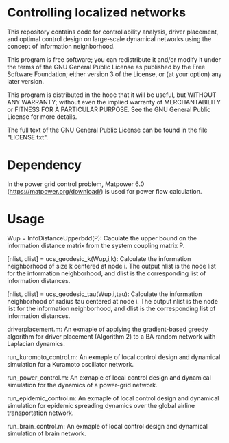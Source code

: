 # Controlling localized networks
This repository contains code for controllability analysis, driver placement, and optimal control design on large-scale dynamical networks using the concept of information neighborhood.

This program is free software; you can redistribute it and/or modify it under the terms of the GNU General Public License as published by the Free Software Foundation; either version 3 of the License, or (at your option) any later version.

This program is distributed in the hope that it will be useful, but WITHOUT ANY WARRANTY; without even the implied warranty of MERCHANTABILITY or FITNESS FOR A PARTICULAR PURPOSE. See the GNU General Public License for more details.


The full text of the GNU General Public License can be found in the file "LICENSE.txt".


# Dependency


In the power grid control problem, Matpower 6.0 (https://matpower.org/download/) is used for power flow calculation.


# Usage

Wup = InfoDistanceUpperbdd(P): Caculate the upper bound on the information distance matrix from the system coupling matrix P.

[nlist, dlist] = ucs_geodesic_k(Wup,i,k): Calculate the information neighborhood of size k centered at node i. The output nlist is the node list for the information neighborhood, and dlist is the corresponding list of information distances.

[nlist, dlist] = ucs_geodesic_tau(Wup,i,tau): Calculate the information neighborhood of radius tau centered at node i. The output nlist is the node list for the information neighborhood, and dlist is the corresponding list of information distances.

driverplacement.m: An exmaple of applying the gradient-based greedy algorithm for driver placement (Algorithm 2) to a BA random network with Laplacian dynamics.

run_kuromoto_control.m: An exmaple of local control design and dynamical simulation for a Kuramoto oscillator network.

run_power_control.m: An exmaple of local control design and dynamical simulation for the dynamics of a power-grid network.

run_epidemic_control.m: An exmaple of local control design and dynamical simulation for epidemic spreading dynamics over the global airline transportation network.

run_brain_control.m: An exmaple of local control design and dynamical simulation of brain network.


